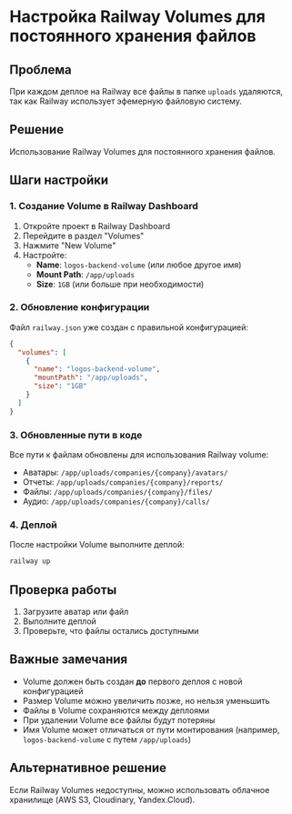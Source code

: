 # Настройка Railway Volumes для постоянного хранения файлов

## Проблема
При каждом деплое на Railway все файлы в папке `uploads` удаляются, так как Railway использует эфемерную файловую систему.

## Решение
Использование Railway Volumes для постоянного хранения файлов.

## Шаги настройки

### 1. Создание Volume в Railway Dashboard
1. Откройте проект в Railway Dashboard
2. Перейдите в раздел "Volumes"
3. Нажмите "New Volume"
4. Настройте:
   - **Name**: `logos-backend-volume` (или любое другое имя)
   - **Mount Path**: `/app/uploads`
   - **Size**: `1GB` (или больше при необходимости)

### 2. Обновление конфигурации
Файл `railway.json` уже создан с правильной конфигурацией:
```json
{
  "volumes": [
    {
      "name": "logos-backend-volume",
      "mountPath": "/app/uploads",
      "size": "1GB"
    }
  ]
}
```

### 3. Обновленные пути в коде
Все пути к файлам обновлены для использования Railway volume:
- Аватары: `/app/uploads/companies/{company}/avatars/`
- Отчеты: `/app/uploads/companies/{company}/reports/`
- Файлы: `/app/uploads/companies/{company}/files/`
- Аудио: `/app/uploads/companies/{company}/calls/`

### 4. Деплой
После настройки Volume выполните деплой:
```bash
railway up
```

## Проверка работы
1. Загрузите аватар или файл
2. Выполните деплой
3. Проверьте, что файлы остались доступными

## Важные замечания
- Volume должен быть создан **до** первого деплоя с новой конфигурацией
- Размер Volume можно увеличить позже, но нельзя уменьшить
- Файлы в Volume сохраняются между деплоями
- При удалении Volume все файлы будут потеряны
- Имя Volume может отличаться от пути монтирования (например, `logos-backend-volume` с путем `/app/uploads`)

## Альтернативное решение
Если Railway Volumes недоступны, можно использовать облачное хранилище (AWS S3, Cloudinary, Yandex.Cloud).
